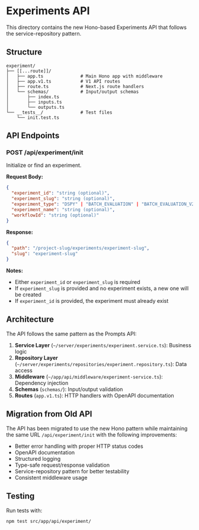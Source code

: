 # Experiments API

This directory contains the new Hono-based Experiments API that follows the service-repository pattern.

## Structure

```text
experiment/
├── [[...route]]/
│   ├── app.ts              # Main Hono app with middleware
│   ├── app.v1.ts           # V1 API routes
│   ├── route.ts            # Next.js route handlers
│   └── schemas/            # Input/output schemas
│       ├── index.ts
│       ├── inputs.ts
│       └── outputs.ts
└── __tests__/              # Test files
    └── init.test.ts
```

## API Endpoints

### POST /api/experiment/init

Initialize or find an experiment.

**Request Body:**
```json
{
  "experiment_id": "string (optional)",
  "experiment_slug": "string (optional)",
  "experiment_type": "DSPY" | "BATCH_EVALUATION" | "BATCH_EVALUATION_V2",
  "experiment_name": "string (optional)",
  "workflowId": "string (optional)"
}
```

**Response:**
```json
{
  "path": "/project-slug/experiments/experiment-slug",
  "slug": "experiment-slug"
}
```

**Notes:**
- Either `experiment_id` or `experiment_slug` is required
- If `experiment_slug` is provided and no experiment exists, a new one will be created
- If `experiment_id` is provided, the experiment must already exist

## Architecture

The API follows the same pattern as the Prompts API:

1. **Service Layer** (`~/server/experiments/experiment.service.ts`): Business logic
2. **Repository Layer** (`~/server/experiments/repositories/experiment.repository.ts`): Data access
3. **Middleware** (`~/app/api/middleware/experiment-service.ts`): Dependency injection
4. **Schemas** (`schemas/`): Input/output validation
5. **Routes** (`app.v1.ts`): HTTP handlers with OpenAPI documentation

## Migration from Old API

The API has been migrated to use the new Hono pattern while maintaining the same URL `/api/experiment/init` with the following improvements:

- Better error handling with proper HTTP status codes
- OpenAPI documentation
- Structured logging
- Type-safe request/response validation
- Service-repository pattern for better testability
- Consistent middleware usage

## Testing

Run tests with:
```bash
npm test src/app/api/experiment/
```
